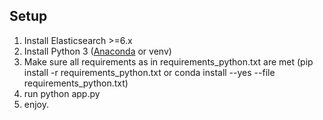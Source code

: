 ## Setup
1. Install Elasticsearch >=6.x
2. Install Python 3 ([Anaconda](https://conda.io/docs/user-guide/install/windows.html) or venv)
3. Make sure all requirements as in requirements_python.txt are met (pip install -r requirements_python.txt or conda install --yes --file requirements_python.txt)
4. run python app.py
5. enjoy. 